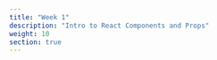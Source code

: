 ```yaml
---
title: "Week 1"
description: "Intro to React Components and Props"
weight: 10
section: true
---
```



